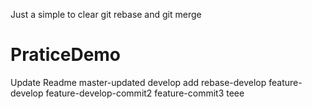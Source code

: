 Just a simple to clear git rebase and git merge
# PraticeDemo
Update Readme
master-updated
develop add
rebase-develop
feature-develop
feature-develop-commit2
feature-commit3
teee

